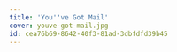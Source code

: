 ```yaml
---
title: 'You''ve Got Mail'
cover: youve-got-mail.jpg
id: cea76b69-8642-40f3-81ad-3dbfdfd39b45
---
```

